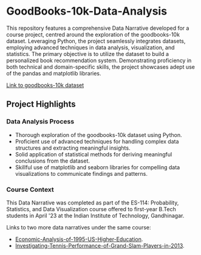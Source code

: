 # GoodBooks-10k-Data-Analysis

This repository features a comprehensive Data Narrative developed for a course project, centred around the exploration of the goodbooks-10k dataset. Leveraging Python, the project seamlessly integrates datasets, employing advanced techniques in data analysis, visualization, and statistics. The primary objective is to utilize the dataset to build a personalized book recommendation system. Demonstrating proficiency in both technical and domain-specific skills, the project showcases adept use of the pandas and matplotlib libraries.

[Link to goodbooks-10k dataset](https://github.com/zygmuntz/goodbooks-10k) 
## Project Highlights

### Data Analysis Process
- Thorough exploration of the goodbooks-10k dataset using Python.
- Proficient use of advanced techniques for handling complex data structures and extracting meaningful insights.
- Solid application of statistical methods for deriving meaningful conclusions from the dataset.
- Skillful use of matplotlib and seaborn libraries for compelling data visualizations to communicate findings and patterns.

### Course Context
This Data Narrative was completed as part of the ES-114: Probability, Statistics, and Data Visualization course offered to first-year B.Tech students in April '23 at the Indian Institute of Technology, Gandhinagar.

Links to two more data narratives under the same course:
- [Economic-Analysis-of-1995-US-Higher-Education](https://github.com/Sparky1743/Economic-Analysis-of-1995-US-Higher-Education).
- [Investigating-Tennis-Performance-of-Grand-Slam-Players-in-2013](https://github.com/Sparky1743/Investigating-Tennis-Performance-of-Grand-Slam-Players-in-2013).
